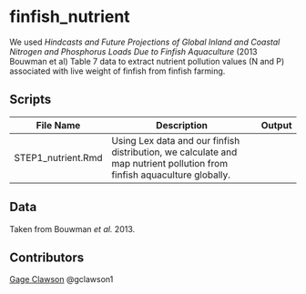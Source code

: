 # finfish_nutrient

We used *Hindcasts and Future Projections of Global Inland and Coastal Nitrogen and Phosphorus Loads Due to Finfish Aquaculture* (2013 Bouwman et al) Table 7 data to extract nutrient pollution values (N and P) associated with live weight of finfish from finfish farming. 

## Scripts
|File Name|Description|Output|
|---	|---	|---	|
|STEP1_nutrient.Rmd|Using Lex data and our finfish distribution, we calculate and map nutrient pollution from finfish aquaculture globally.| |
  
## Data 
Taken from Bouwman *et al.* 2013. 

## Contributors
[Gage Clawson](clawson@nceas.ucsb.edu)
@gclawson1